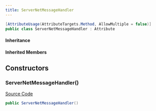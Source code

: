 ```yaml
---
title: ServerNetMessageHandler
---
```


```csharp
[AttributeUsage(AttributeTargets.Method, AllowMultiple = false)]
public class ServerNetMessageHandler : Attribute
```

#### Inheritance

#### Inherited Members

## Constructors

### ServerNetMessageHandler()

[Source Code](https://github.com/swiftly-solution/swiftlys2/blob/beta/managed/src/SwiftlyS2.Shared/Modules/NetMessages/NetMessageHandlerAttribute.cs#L5)

```csharp
public ServerNetMessageHandler()
```

